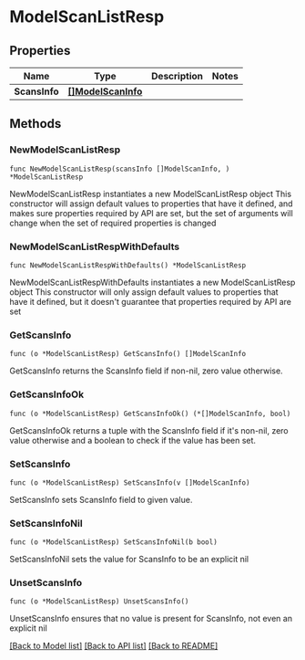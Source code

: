 # ModelScanListResp

## Properties

Name | Type | Description | Notes
------------ | ------------- | ------------- | -------------
**ScansInfo** | [**[]ModelScanInfo**](ModelScanInfo.md) |  | 

## Methods

### NewModelScanListResp

`func NewModelScanListResp(scansInfo []ModelScanInfo, ) *ModelScanListResp`

NewModelScanListResp instantiates a new ModelScanListResp object
This constructor will assign default values to properties that have it defined,
and makes sure properties required by API are set, but the set of arguments
will change when the set of required properties is changed

### NewModelScanListRespWithDefaults

`func NewModelScanListRespWithDefaults() *ModelScanListResp`

NewModelScanListRespWithDefaults instantiates a new ModelScanListResp object
This constructor will only assign default values to properties that have it defined,
but it doesn't guarantee that properties required by API are set

### GetScansInfo

`func (o *ModelScanListResp) GetScansInfo() []ModelScanInfo`

GetScansInfo returns the ScansInfo field if non-nil, zero value otherwise.

### GetScansInfoOk

`func (o *ModelScanListResp) GetScansInfoOk() (*[]ModelScanInfo, bool)`

GetScansInfoOk returns a tuple with the ScansInfo field if it's non-nil, zero value otherwise
and a boolean to check if the value has been set.

### SetScansInfo

`func (o *ModelScanListResp) SetScansInfo(v []ModelScanInfo)`

SetScansInfo sets ScansInfo field to given value.


### SetScansInfoNil

`func (o *ModelScanListResp) SetScansInfoNil(b bool)`

 SetScansInfoNil sets the value for ScansInfo to be an explicit nil

### UnsetScansInfo
`func (o *ModelScanListResp) UnsetScansInfo()`

UnsetScansInfo ensures that no value is present for ScansInfo, not even an explicit nil

[[Back to Model list]](../README.md#documentation-for-models) [[Back to API list]](../README.md#documentation-for-api-endpoints) [[Back to README]](../README.md)


